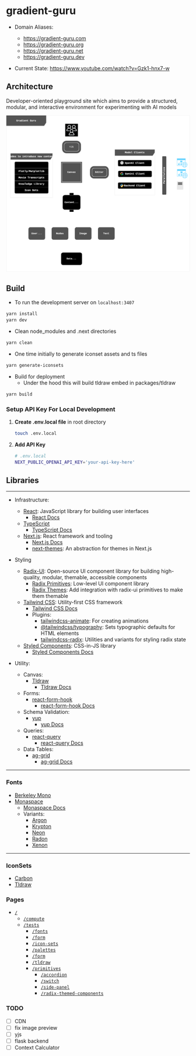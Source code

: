# gradient-guru

* Domain Aliases:
  * https://gradient-guru.com
  * https://gradient-guru.org
  * https://gradient-guru.net
  * https://gradient-guru.dev

* Current State: https://www.youtube.com/watch?v=Gzk1-hnx7-w

## Architecture

Developer-oriented playground site which aims to provide a structured, modular, and interactive environment for experimenting with AI models

![gradient-guru-diagram](https://github.com/bebeal/gradient-guru/blob/main/assets/icons/GradientGuru.svg)

## Build

* To run the development server on `localhost:3407`

```bash
yarn install
yarn dev
```

* Clean node_modules and .next directories

```bash
yarn clean
```

* One time initially to generate iconset assets and ts files

```bash
yarn generate-iconsets
```

* Build for deployment
  * Under the hood this will build tldraw embed in packages/tldraw

```bash
yarn build
```

### Setup API Key For Local Development

1. **Create .env.local file** in root directory

    ```bash
    touch .env.local
    ```

2. **Add API Key**

    ```bash
    # .env.local
    NEXT_PUBLIC_OPENAI_API_KEY='your-api-key-here'
    ```

## Libraries

---

* Infrastructure:
  * [React](https://github.com/facebook/react): JavaScript library for building user interfaces
    * [React Docs](https://react.dev/)
  * [TypeScript](https://github.com/microsoft/TypeScript)
    * [TypeScript Docs](https://www.typescriptlang.org/docs/)
  * [Next.js](https://github.com/vercel/next.js/): React framework and tooling
    * [Next.js Docs](https://nextjs.org/docs)
    * [next-themes](https://github.com/pacocoursey/next-themes): An abstraction for themes in Next.js

* Styling
  * [Radix-UI](https://github.com/radix-ui): Open-source UI component library for building high-quality, modular, themable, accessible components
    * [Radix Primitives](radix-ui.com/docs/primitives): Low-level UI component library
    * [Radix Themes](radix-ui.com/themes/docs): Add integration with radix-ui primitives to make them themable
  * [Tailwind CSS](https://github.com/tailwindlabs/tailwindcss): Utility-first CSS framework
    * [Tailwind CSS Docs](https://tailwindcss.com)
    * Plugins:
      * [tailwindcss-animate](https://github.com/jamiebuilds/tailwindcss-animate): For creating animations
      * [@tailwindcss/typography](https://github.com/tailwindlabs/tailwindcss-typography): Sets typographic defaults for HTML elements
      * [tailwindcss-radix](https://github.com/ecklf/tailwindcss-radix): Utilities and variants for styling radix state
  * [Styled Components](https://github.com/styled-components): CSS-in-JS library
    * [Styled Components Docs](https://styled-components.com/docs)

* Utility:
  * Canvas:
    * [Tldraw](https://github.com/tldraw/tldraw)
      * [Tldraw Docs](https://tldraw.dev/docs)
  * Forms:
    * [react-form-hook](https://github.com/react-hook-form/react-hook-form)
      * [react-form-hook Docs](https://react-hook-form.com/get-started)
  * Schema Validation:
    * [yup](https://github.com/jquense/yup)
      * [yup Docs](https://github.com/jquense/yup)
  * Queries:
    * [react-query](https://github.com/TanStack/query)
      * [react-query Docs](https://tanstack.com/query/v3/docs/react/overview)
  * Data Tables:
    * [ag-grid](https://github.com/ag-grid/ag-grid)
      * [ag-grid Docs](https://www.ag-grid.com/)

---

### Fonts

* [Berkeley Mono](https://berkeleygraphics.com/typefaces/berkeley-mono/)
* [Monaspace](https://github.com/githubnext/monaspace)
  * [Monaspace Docs](https://monaspace.githubnext.com/)
  * Variants:
    * [Argon](https://github.com/githubnext/monaspace/blob/main/fonts/variable/MonaspaceArgonVarVF%5Bwght%2Cwdth%2Cslnt%5D.ttf)
    * [Krypton](https://github.com/githubnext/monaspace/blob/main/fonts/variable/MonaspaceKryptonVarVF%5Bwght%2Cwdth%2Cslnt%5D.ttf)
    * [Neon](https://github.com/githubnext/monaspace/blob/main/fonts/variable/MonaspaceNeonVarVF%5Bwght%2Cwdth%2Cslnt%5D.ttf)
    * [Radon](https://github.com/githubnext/monaspace/blob/main/fonts/variable/MonaspaceRadonVarVF%5Bwght%2Cwdth%2Cslnt%5D.ttf)
    * [Xenon](https://github.com/githubnext/monaspace/blob/main/fonts/variable/MonaspaceXenonVarVF%5Bwght%2Cwdth%2Cslnt%5D.ttf)

---

### IconSets

* [Carbon](https://github.com/carbon-design-system/carbon)
* [Tldraw](https://github.com/tldraw/tldraw)

### Pages

* [`/`](https://gradient-guru.com)
  * [`/compute`](https://gradient-guru.com/compute)
  * [`/tests`](https://gradient-guru.com/tests)
    * [`/fonts`](https://gradient-guru.com/tests/fonts)
    * [`/form`](https://gradient-guru.com/tests/form)
    * [`/icon-sets`](https://gradient-guru.com/tests/icon-sets)
    * [`/palettes`](https://gradient-guru.com/tests/palettes)
    * [`/form`](https://gradient-guru.com/tests/palettes)
    * [`/tldraw`](https://gradient-guru.com/tests/tldraw)
    * [`/primitives`](https://gradient-guru.com/tests/primitives)
      * [`/accordion`](https://gradient-guru.com/tests/primitives/accordion)
      * [`/switch`](https://gradient-guru.com/tests/primitives/switch)
      * [`/side-panel`](https://gradient-guru.com/tests/primitives/side-panel)
      * [`/radix-themed-components`](https://gradient-guru.com/tests/primitives/radix-themed-components)

### TODO

* [ ] CDN
* [ ] fix image preview
* [ ] yjs
* [ ] flask backend
* [ ] Context Calculator
